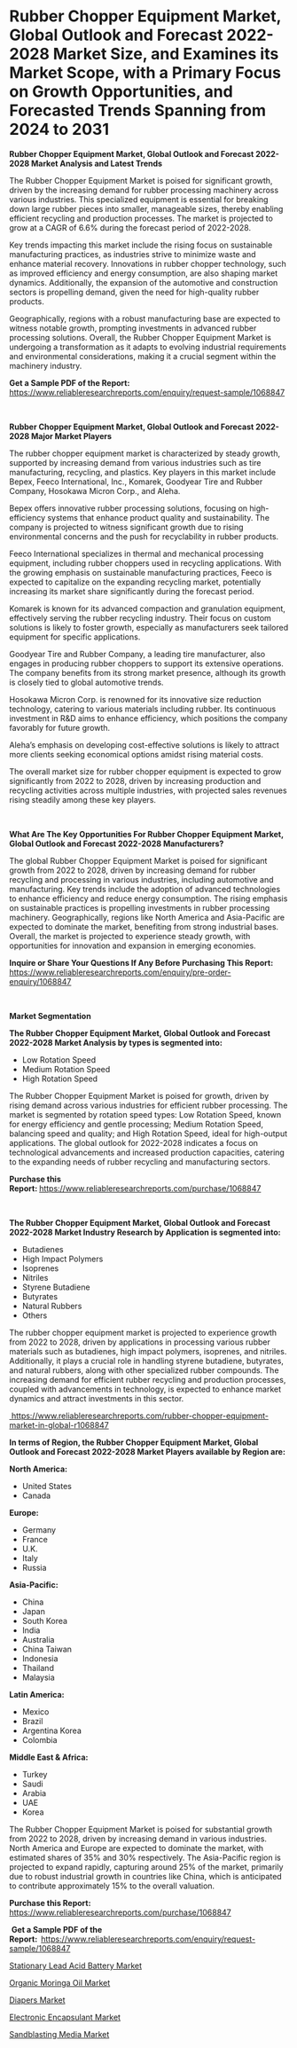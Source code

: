 <p><h1>Rubber Chopper Equipment Market, Global Outlook and Forecast 2022-2028 Market Size, and Examines its Market Scope, with a Primary Focus on Growth Opportunities, and Forecasted Trends Spanning from 2024 to 2031</h1></p><p><strong>Rubber Chopper Equipment Market, Global Outlook and Forecast 2022-2028 Market Analysis and Latest Trends</strong></p>
<p><p>The Rubber Chopper Equipment Market is poised for significant growth, driven by the increasing demand for rubber processing machinery across various industries. This specialized equipment is essential for breaking down large rubber pieces into smaller, manageable sizes, thereby enabling efficient recycling and production processes. The market is projected to grow at a CAGR of 6.6% during the forecast period of 2022-2028.</p><p>Key trends impacting this market include the rising focus on sustainable manufacturing practices, as industries strive to minimize waste and enhance material recovery. Innovations in rubber chopper technology, such as improved efficiency and energy consumption, are also shaping market dynamics. Additionally, the expansion of the automotive and construction sectors is propelling demand, given the need for high-quality rubber products.</p><p>Geographically, regions with a robust manufacturing base are expected to witness notable growth, prompting investments in advanced rubber processing solutions. Overall, the Rubber Chopper Equipment Market is undergoing a transformation as it adapts to evolving industrial requirements and environmental considerations, making it a crucial segment within the machinery industry.</p></p>
<p><strong>Get a Sample PDF of the Report:&nbsp;</strong> <a href="https://www.reliableresearchreports.com/enquiry/request-sample/1068847">https://www.reliableresearchreports.com/enquiry/request-sample/1068847</a></p>
<p>&nbsp;</p>
<p><strong>Rubber Chopper Equipment Market, Global Outlook and Forecast 2022-2028 Major Market Players</strong></p>
<p><p>The rubber chopper equipment market is characterized by steady growth, supported by increasing demand from various industries such as tire manufacturing, recycling, and plastics. Key players in this market include Bepex, Feeco International, Inc., Komarek, Goodyear Tire and Rubber Company, Hosokawa Micron Corp., and Aleha. </p><p>Bepex offers innovative rubber processing solutions, focusing on high-efficiency systems that enhance product quality and sustainability. The company is projected to witness significant growth due to rising environmental concerns and the push for recyclability in rubber products.</p><p>Feeco International specializes in thermal and mechanical processing equipment, including rubber choppers used in recycling applications. With the growing emphasis on sustainable manufacturing practices, Feeco is expected to capitalize on the expanding recycling market, potentially increasing its market share significantly during the forecast period.</p><p>Komarek is known for its advanced compaction and granulation equipment, effectively serving the rubber recycling industry. Their focus on custom solutions is likely to foster growth, especially as manufacturers seek tailored equipment for specific applications.</p><p>Goodyear Tire and Rubber Company, a leading tire manufacturer, also engages in producing rubber choppers to support its extensive operations. The company benefits from its strong market presence, although its growth is closely tied to global automotive trends.</p><p>Hosokawa Micron Corp. is renowned for its innovative size reduction technology, catering to various materials including rubber. Its continuous investment in R&D aims to enhance efficiency, which positions the company favorably for future growth.</p><p>Aleha’s emphasis on developing cost-effective solutions is likely to attract more clients seeking economical options amidst rising material costs.</p><p>The overall market size for rubber chopper equipment is expected to grow significantly from 2022 to 2028, driven by increasing production and recycling activities across multiple industries, with projected sales revenues rising steadily among these key players.</p></p>
<p>&nbsp;</p>
<p><strong>What Are The Key Opportunities For Rubber Chopper Equipment Market, Global Outlook and Forecast 2022-2028 Manufacturers?</strong></p>
<p><p>The global Rubber Chopper Equipment Market is poised for significant growth from 2022 to 2028, driven by increasing demand for rubber recycling and processing in various industries, including automotive and manufacturing. Key trends include the adoption of advanced technologies to enhance efficiency and reduce energy consumption. The rising emphasis on sustainable practices is propelling investments in rubber processing machinery. Geographically, regions like North America and Asia-Pacific are expected to dominate the market, benefiting from strong industrial bases. Overall, the market is projected to experience steady growth, with opportunities for innovation and expansion in emerging economies.</p></p>
<p><strong>Inquire or Share Your Questions If Any Before Purchasing This Report:</strong> <a href="https://www.reliableresearchreports.com/enquiry/pre-order-enquiry/1068847">https://www.reliableresearchreports.com/enquiry/pre-order-enquiry/1068847</a></p>
<p>&nbsp;</p>
<p><strong>Market Segmentation</strong></p>
<p><strong>The Rubber Chopper Equipment Market, Global Outlook and Forecast 2022-2028 Market Analysis by types is segmented into:</strong></p>
<p><ul><li>Low Rotation Speed</li><li>Medium Rotation Speed</li><li>High Rotation Speed</li></ul></p>
<p><p>The Rubber Chopper Equipment Market is poised for growth, driven by rising demand across various industries for efficient rubber processing. The market is segmented by rotation speed types: Low Rotation Speed, known for energy efficiency and gentle processing; Medium Rotation Speed, balancing speed and quality; and High Rotation Speed, ideal for high-output applications. The global outlook for 2022-2028 indicates a focus on technological advancements and increased production capacities, catering to the expanding needs of rubber recycling and manufacturing sectors.</p></p>
<p><strong>Purchase this Report:&nbsp;</strong><a href="https://www.reliableresearchreports.com/purchase/1068847">https://www.reliableresearchreports.com/purchase/1068847</a></p>
<p>&nbsp;</p>
<p><strong>The Rubber Chopper Equipment Market, Global Outlook and Forecast 2022-2028 Market Industry Research by Application is segmented into:</strong></p>
<p><ul><li>Butadienes</li><li>High Impact Polymers</li><li>Isoprenes</li><li>Nitriles</li><li>Styrene Butadiene</li><li>Butyrates</li><li>Natural Rubbers</li><li>Others</li></ul></p>
<p><p>The rubber chopper equipment market is projected to experience growth from 2022 to 2028, driven by applications in processing various rubber materials such as butadienes, high impact polymers, isoprenes, and nitriles. Additionally, it plays a crucial role in handling styrene butadiene, butyrates, and natural rubbers, along with other specialized rubber compounds. The increasing demand for efficient rubber recycling and production processes, coupled with advancements in technology, is expected to enhance market dynamics and attract investments in this sector.</p></p>
<p><a href="https://www.reliableresearchreports.com/rubber-chopper-equipment-market-in-global-r1068847">&nbsp;https://www.reliableresearchreports.com/rubber-chopper-equipment-market-in-global-r1068847</a></p>
<p><strong>In terms of Region, the Rubber Chopper Equipment Market, Global Outlook and Forecast 2022-2028 Market Players available by Region are:</strong></p>
<p>
    <p> <strong> North America: </strong>
        <ul>
            <li>United States</li>
            <li>Canada</li>
        </ul>
        </p> 
    <p> <strong> Europe: </strong>
        <ul>
            <li>Germany</li>
            <li>France</li>
            <li>U.K.</li>
            <li>Italy</li>
            <li>Russia</li>
        </ul>
        </p> 
    <p> <strong> Asia-Pacific: </strong>
        <ul>
            <li>China</li>
            <li>Japan</li>
            <li>South Korea</li>
            <li>India</li>
            <li>Australia</li>
            <li>China Taiwan</li>
            <li>Indonesia</li>
            <li>Thailand</li>
            <li>Malaysia</li>
        </ul>
        </p> 
    <p> <strong> Latin America: </strong>
        <ul>
            <li>Mexico</li>
            <li>Brazil</li>
            <li>Argentina Korea</li>
            <li>Colombia</li>
        </ul>
        </p> 
    <p> <strong> Middle East & Africa: </strong>
        <ul>
            <li>Turkey</li>
            <li>Saudi</li>
            <li>Arabia</li>
            <li>UAE</li>
            <li>Korea</li>
        </ul>
    </p>
    </p>
<p><p>The Rubber Chopper Equipment Market is poised for substantial growth from 2022 to 2028, driven by increasing demand in various industries. North America and Europe are expected to dominate the market, with estimated shares of 35% and 30% respectively. The Asia-Pacific region is projected to expand rapidly, capturing around 25% of the market, primarily due to robust industrial growth in countries like China, which is anticipated to contribute approximately 15% to the overall valuation.</p></p>
<p><strong>Purchase this Report: </strong><a href="https://www.reliableresearchreports.com/purchase/1068847">https://www.reliableresearchreports.com/purchase/1068847</a></p>
<p>&nbsp;<strong>Get a Sample PDF of the Report:&nbsp;&nbsp;</strong><a href="https://www.reliableresearchreports.com/enquiry/request-sample/1068847">https://www.reliableresearchreports.com/enquiry/request-sample/1068847</a></p>
<p><strong></strong></p>
<p><p><a href="https://medium.com/@lawandasudgd/the-global-stationary-lead-acid-battery-market-is-expected-to-witness-a-compound-annual-growth-5398a502488d">Stationary Lead Acid Battery Market</a></p><p><a href="https://issuu.com/reportprime-2/docs/organic-moringa-oil-market-size-203_bc569dfdef593f">Organic Moringa Oil Market</a></p><p><a href="https://medium.com/@diane.macle6776/this-diapers-market-research-report-evaluates-the-key-market-trends-drivers-and-affecting-8eac1b4d4594?postPublishedType=initial">Diapers Market</a></p><p><a href="https://issuu.com/reportprime-2/docs/electronic-encapsulant-market-size-_1b7953ed34e6b7">Electronic Encapsulant Market</a></p><p><a href="https://www.linkedin.com/pulse/sandblasting-media-market-global-insights-regional-analysis-5xnzc?trackingId=82v%2FRSL3TDeIOqcozr%2BkTA%3D%3D">Sandblasting Media Market</a></p></p>